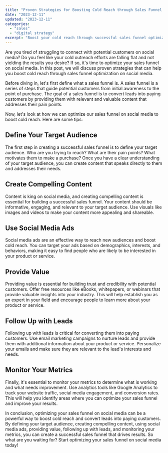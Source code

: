 ```yaml
---
title: "Proven Strategies for Boosting Cold Reach through Sales Funnel Optimization on Social Media"
date: "2023-12-11"
updated: "2023-12-11"
categories: 
  - "sales"
  - "digital strategy"
excerpt: "Boost your cold reach through successful sales funnel optimization on social media! Learn proven strategies like defining your target audience, creating compelling content, using social media ads, providing value, following up with leads, and monitoring metrics. Take your outreach efforts to the next level and convert leads into paying customers."
--- 
```


Are you tired of struggling to connect with potential customers on social media? Do you feel like your cold outreach efforts are falling flat and not yielding the results you desire? If so, it's time to optimize your sales funnel on social media. In this post, we will discuss proven strategies that can help you boost cold reach through sales funnel optimization on social media.

Before diving in, let's first define what a sales funnel is. A sales funnel is a series of steps that guide potential customers from initial awareness to the point of purchase. The goal of a sales funnel is to convert leads into paying customers by providing them with relevant and valuable content that addresses their pain points.

Now, let's look at how we can optimize our sales funnel on social media to boost cold reach. Here are some tips:

## Define Your Target Audience

The first step in creating a successful sales funnel is to define your target audience. Who are you trying to reach? What are their pain points? What motivates them to make a purchase? Once you have a clear understanding of your target audience, you can create content that speaks directly to them and addresses their needs.

## Create Compelling Content

Content is king on social media, and creating compelling content is essential for building a successful sales funnel. Your content should be informative, engaging, and relevant to your target audience. Use visuals like images and videos to make your content more appealing and shareable.

## Use Social Media Ads

Social media ads are an effective way to reach new audiences and boost cold reach. You can target your ads based on demographics, interests, and behaviors, making it easy to find people who are likely to be interested in your product or service.

## Provide Value

Providing value is essential for building trust and credibility with potential customers. Offer free resources like eBooks, whitepapers, or webinars that provide valuable insights into your industry. This will help establish you as an expert in your field and encourage people to learn more about your product or service.

## Follow Up with Leads

Following up with leads is critical for converting them into paying customers. Use email marketing campaigns to nurture leads and provide them with additional information about your product or service. Personalize your emails and make sure they are relevant to the lead's interests and needs.

## Monitor Your Metrics

Finally, it's essential to monitor your metrics to determine what is working and what needs improvement. Use analytics tools like Google Analytics to track your website traffic, social media engagement, and conversion rates. This will help you identify areas where you can optimize your sales funnel and improve your results.

In conclusion, optimizing your sales funnel on social media can be a powerful way to boost cold reach and convert leads into paying customers. By defining your target audience, creating compelling content, using social media ads, providing value, following up with leads, and monitoring your metrics, you can create a successful sales funnel that drives results. So what are you waiting for? Start optimizing your sales funnel on social media today!